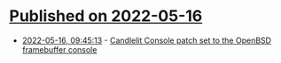 # [Published on 2022-05-16](index.md)

* [2022-05-16, 09:45:13](https://news.ycombinator.com/item?id=31395081) - [Candlelit Console patch set to the OpenBSD framebuffer console](https://undeadly.org/cgi?action=article;sid=20220516093712)
